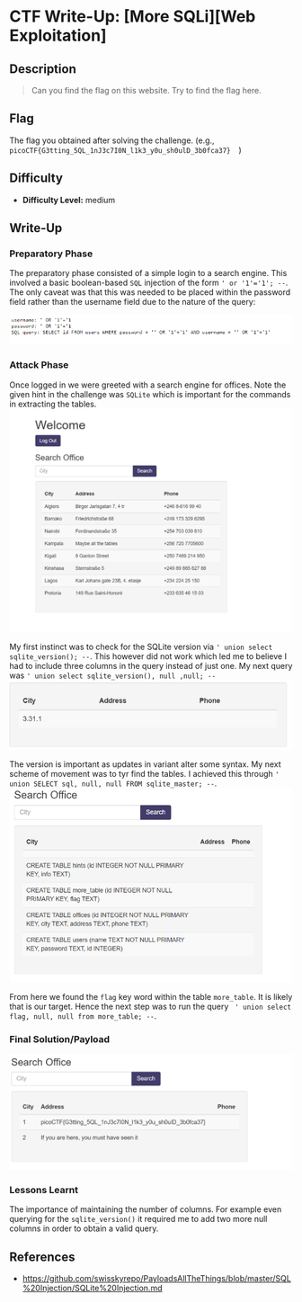 # CTF Write-Up: [More SQLi][Web Exploitation]

## Description
>Can you find the flag on this website.
Try to find the flag here.


## Flag
The flag you obtained after solving the challenge. (e.g., `picoCTF{G3tting_5QL_1nJ3c7I0N_l1k3_y0u_sh0ulD_3b0fca37}	`)

## Difficulty
- **Difficulty Level:** medium

## Write-Up

### Preparatory Phase
The preparatory phase consisted of a simple login to a search engine. This involved a basic boolean-based `SQL` injection of the form `' or '1'='1'; --`. The only caveat was that this was needed to be placed within the password field rather than the username field due to the nature of the query: 

![alt text](images/image-2.png)

### Attack Phase
Once logged in we were greeted with a search engine for offices. Note the given hint in the challenge was `SQLite` which is important for the commands in extracting the tables.
![alt text](images/image-3.png)

My first instinct was to check for the SQLite version via `' union select sqlite_version(); --`. This however did not work which led me to believe I had to include three columns in the query instead of just one. My next query was `' union select sqlite_version(), null ,null; --`
![alt text](images/image-4.png)

The version is important as updates in variant alter some syntax. My next scheme of movement was to tyr find the tables. I achieved this through `' union SELECT sql, null, null FROM sqlite_master; --`.
![alt text](images/image.png)

From here we found the `flag` key word within the table `more_table`. It is likely that is our target. Hence the next step was to run the query ` ' union select flag, null, null from more_table; --`. 
### Final Solution/Payload
![alt text](images/image-1.png)


### Lessons Learnt
The importance of maintaining the number of columns. For example even querying for the `sqlite_version()` it required me to add two more null columns in order to obtain a valid query.
## References
- https://github.com/swisskyrepo/PayloadsAllTheThings/blob/master/SQL%20Injection/SQLite%20Injection.md

